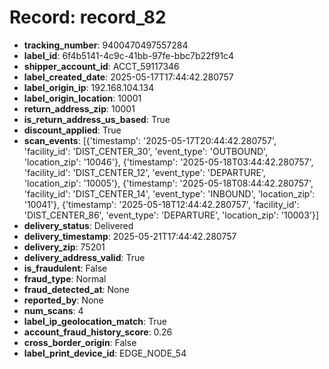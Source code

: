 # Record: record_82

- **tracking_number**: 9400470497557284
- **label_id**: 6f4b5141-4c9c-41bb-97fe-bbc7b22f91c4
- **shipper_account_id**: ACCT_59117346
- **label_created_date**: 2025-05-17T17:44:42.280757
- **label_origin_ip**: 192.168.104.134
- **label_origin_location**: 10001
- **return_address_zip**: 10001
- **is_return_address_us_based**: True
- **discount_applied**: True
- **scan_events**: [{'timestamp': '2025-05-17T20:44:42.280757', 'facility_id': 'DIST_CENTER_30', 'event_type': 'OUTBOUND', 'location_zip': '10046'}, {'timestamp': '2025-05-18T03:44:42.280757', 'facility_id': 'DIST_CENTER_12', 'event_type': 'DEPARTURE', 'location_zip': '10005'}, {'timestamp': '2025-05-18T08:44:42.280757', 'facility_id': 'DIST_CENTER_14', 'event_type': 'INBOUND', 'location_zip': '10041'}, {'timestamp': '2025-05-18T12:44:42.280757', 'facility_id': 'DIST_CENTER_86', 'event_type': 'DEPARTURE', 'location_zip': '10003'}]
- **delivery_status**: Delivered
- **delivery_timestamp**: 2025-05-21T17:44:42.280757
- **delivery_zip**: 75201
- **delivery_address_valid**: True
- **is_fraudulent**: False
- **fraud_type**: Normal
- **fraud_detected_at**: None
- **reported_by**: None
- **num_scans**: 4
- **label_ip_geolocation_match**: True
- **account_fraud_history_score**: 0.26
- **cross_border_origin**: False
- **label_print_device_id**: EDGE_NODE_54